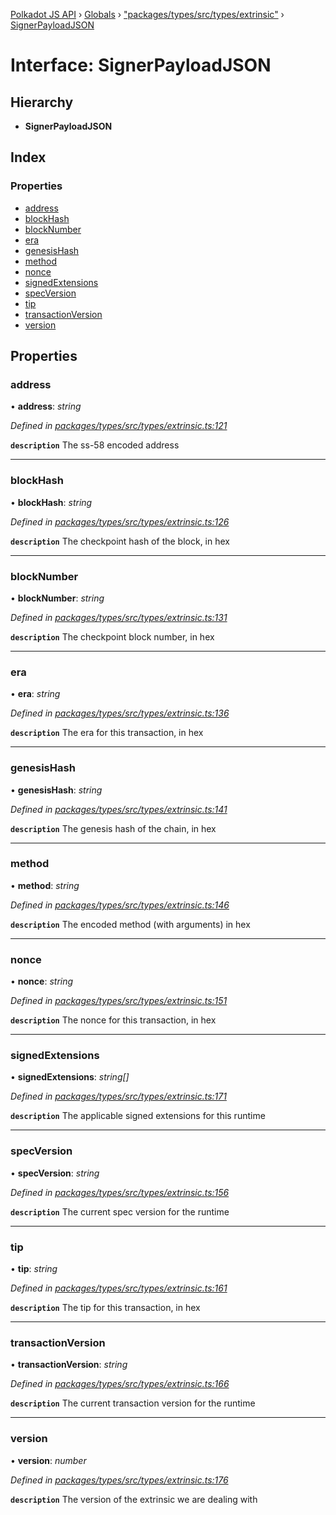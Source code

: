 [Polkadot JS API](../README.md) › [Globals](../globals.md) › ["packages/types/src/types/extrinsic"](../modules/_packages_types_src_types_extrinsic_.md) › [SignerPayloadJSON](_packages_types_src_types_extrinsic_.signerpayloadjson.md)

# Interface: SignerPayloadJSON

## Hierarchy

* **SignerPayloadJSON**

## Index

### Properties

* [address](_packages_types_src_types_extrinsic_.signerpayloadjson.md#address)
* [blockHash](_packages_types_src_types_extrinsic_.signerpayloadjson.md#blockhash)
* [blockNumber](_packages_types_src_types_extrinsic_.signerpayloadjson.md#blocknumber)
* [era](_packages_types_src_types_extrinsic_.signerpayloadjson.md#era)
* [genesisHash](_packages_types_src_types_extrinsic_.signerpayloadjson.md#genesishash)
* [method](_packages_types_src_types_extrinsic_.signerpayloadjson.md#method)
* [nonce](_packages_types_src_types_extrinsic_.signerpayloadjson.md#nonce)
* [signedExtensions](_packages_types_src_types_extrinsic_.signerpayloadjson.md#signedextensions)
* [specVersion](_packages_types_src_types_extrinsic_.signerpayloadjson.md#specversion)
* [tip](_packages_types_src_types_extrinsic_.signerpayloadjson.md#tip)
* [transactionVersion](_packages_types_src_types_extrinsic_.signerpayloadjson.md#transactionversion)
* [version](_packages_types_src_types_extrinsic_.signerpayloadjson.md#version)

## Properties

###  address

• **address**: *string*

*Defined in [packages/types/src/types/extrinsic.ts:121](https://github.com/polkadot-js/api/blob/1cf4d6b9b/packages/types/src/types/extrinsic.ts#L121)*

**`description`** The ss-58 encoded address

___

###  blockHash

• **blockHash**: *string*

*Defined in [packages/types/src/types/extrinsic.ts:126](https://github.com/polkadot-js/api/blob/1cf4d6b9b/packages/types/src/types/extrinsic.ts#L126)*

**`description`** The checkpoint hash of the block, in hex

___

###  blockNumber

• **blockNumber**: *string*

*Defined in [packages/types/src/types/extrinsic.ts:131](https://github.com/polkadot-js/api/blob/1cf4d6b9b/packages/types/src/types/extrinsic.ts#L131)*

**`description`** The checkpoint block number, in hex

___

###  era

• **era**: *string*

*Defined in [packages/types/src/types/extrinsic.ts:136](https://github.com/polkadot-js/api/blob/1cf4d6b9b/packages/types/src/types/extrinsic.ts#L136)*

**`description`** The era for this transaction, in hex

___

###  genesisHash

• **genesisHash**: *string*

*Defined in [packages/types/src/types/extrinsic.ts:141](https://github.com/polkadot-js/api/blob/1cf4d6b9b/packages/types/src/types/extrinsic.ts#L141)*

**`description`** The genesis hash of the chain, in hex

___

###  method

• **method**: *string*

*Defined in [packages/types/src/types/extrinsic.ts:146](https://github.com/polkadot-js/api/blob/1cf4d6b9b/packages/types/src/types/extrinsic.ts#L146)*

**`description`** The encoded method (with arguments) in hex

___

###  nonce

• **nonce**: *string*

*Defined in [packages/types/src/types/extrinsic.ts:151](https://github.com/polkadot-js/api/blob/1cf4d6b9b/packages/types/src/types/extrinsic.ts#L151)*

**`description`** The nonce for this transaction, in hex

___

###  signedExtensions

• **signedExtensions**: *string[]*

*Defined in [packages/types/src/types/extrinsic.ts:171](https://github.com/polkadot-js/api/blob/1cf4d6b9b/packages/types/src/types/extrinsic.ts#L171)*

**`description`** The applicable signed extensions for this runtime

___

###  specVersion

• **specVersion**: *string*

*Defined in [packages/types/src/types/extrinsic.ts:156](https://github.com/polkadot-js/api/blob/1cf4d6b9b/packages/types/src/types/extrinsic.ts#L156)*

**`description`** The current spec version for the runtime

___

###  tip

• **tip**: *string*

*Defined in [packages/types/src/types/extrinsic.ts:161](https://github.com/polkadot-js/api/blob/1cf4d6b9b/packages/types/src/types/extrinsic.ts#L161)*

**`description`** The tip for this transaction, in hex

___

###  transactionVersion

• **transactionVersion**: *string*

*Defined in [packages/types/src/types/extrinsic.ts:166](https://github.com/polkadot-js/api/blob/1cf4d6b9b/packages/types/src/types/extrinsic.ts#L166)*

**`description`** The current transaction version for the runtime

___

###  version

• **version**: *number*

*Defined in [packages/types/src/types/extrinsic.ts:176](https://github.com/polkadot-js/api/blob/1cf4d6b9b/packages/types/src/types/extrinsic.ts#L176)*

**`description`** The version of the extrinsic we are dealing with
